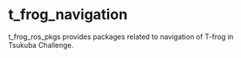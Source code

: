 t_frog_navigation
=================

t_frog_ros_pkgs provides packages related to navigation of T-frog in Tsukuba Challenge.
